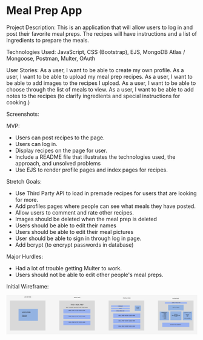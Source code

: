 # Meal Prep App


Project Description:
This is an application that will allow users to log in and post their favorite meal preps. The recipes will have instructions and a list of ingredients to prepare the meals.


Technologies Used:
JavaScript, CSS (Bootstrap), EJS, MongoDB Atlas / Mongoose, Postman, Multer, OAuth


User Stories:
As a user, I want to be able to create my own profile.
As a user, I want to be able to upload my meal prep recipes.
As a user, I want to be able to add images to the recipes I upload.
As a user, I want to be able to choose through the list of meals to view.
As a user, I want to be able to add notes to the recipes (to clarify ingredients and special instructions for cooking.)


Screenshots:



MVP:
- Users can post recipes to the page. 
- Users can log in.
- Display recipes on the page for user.
- Include a README file that illustrates the technologies used, the approach, and unsolved problems
- Use EJS to render profile pages and index pages for recipes.


Stretch Goals:
- Use Third Party API to load in premade recipes for users that are looking for more.
- Add profiles pages where people can see what meals they have posted.
- Allow users to comment and rate other recipes.
- Images should be deleted when the meal prep is deleted
- Users should be able to edit their names
- Users should be able to edit their meal pictures
- User should be able to sign in through log in page.
- Add bcrypt (to encrypt passwords in database)


Major Hurdles:
- Had a lot of trouble getting Multer to work.
- Users should not be able to edit other people's meal preps.



Initial Wireframe:

![alt text](pics/wireframe.png)